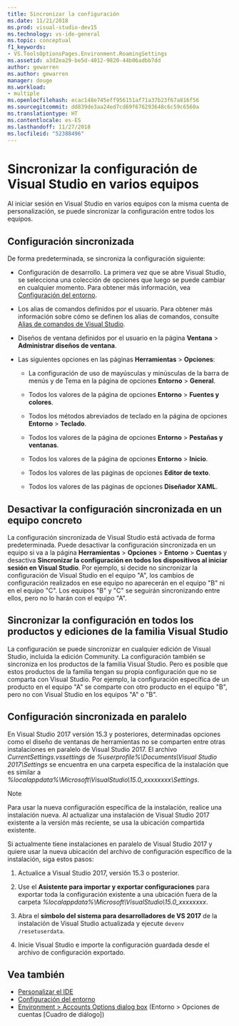 ```yaml
---
title: Sincronizar la configuración
ms.date: 11/21/2018
ms.prod: visual-studio-dev15
ms.technology: vs-ide-general
ms.topic: conceptual
f1_keywords:
- VS.ToolsOptionsPages.Environment.RoamingSettings
ms.assetid: a3d2ea29-be5d-4012-9820-44b06adbb7dd
author: gewarren
ms.author: gewarren
manager: douge
ms.workload:
- multiple
ms.openlocfilehash: ecac148e745eff956151af71a37b23f67a816f56
ms.sourcegitcommit: dd839de3aa24ed7cd69f676293648c6c59c6560a
ms.translationtype: HT
ms.contentlocale: es-ES
ms.lasthandoff: 11/27/2018
ms.locfileid: "52388496"
---
```

# <a name="synchronize-visual-studio-settings-across-multiple-computers"></a>Sincronizar la configuración de Visual Studio en varios equipos

Al iniciar sesión en Visual Studio en varios equipos con la misma cuenta de personalización, se puede sincronizar la configuración entre todos los equipos.

## <a name="synchronized-settings"></a>Configuración sincronizada

De forma predeterminada, se sincroniza la configuración siguiente:

- Configuración de desarrollo. La primera vez que se abre Visual Studio, se selecciona una colección de opciones que luego se puede cambiar en cualquier momento. Para obtener más información, vea [Configuración del entorno](../ide/environment-settings.md).

- Los alias de comandos definidos por el usuario. Para obtener más información sobre cómo se definen los alias de comandos, consulte [Alias de comandos de Visual Studio](../ide/reference/visual-studio-command-aliases.md).

- Diseños de ventana definidos por el usuario en la página **Ventana** > **Administrar diseños de ventana**.

- Las siguientes opciones en las páginas **Herramientas** > **Opciones**:

   - La configuración de uso de mayúsculas y minúsculas de la barra de menús y de Tema en la página de opciones **Entorno** > **General**.

   - Todos los valores de la página de opciones **Entorno** > **Fuentes y colores**.

   - Todos los métodos abreviados de teclado en la página de opciones **Entorno** > **Teclado**.

   - Todos los valores de la página de opciones **Entorno** > **Pestañas y ventanas**.

   - Todos los valores de la página de opciones **Entorno** > **Inicio**.

   - Todos los valores de las páginas de opciones **Editor de texto**.

   - Todos los valores de las páginas de opciones **Diseñador XAML**.

## <a name="turn-off-synchronized-settings-on-a-particular-computer"></a>Desactivar la configuración sincronizada en un equipo concreto

La configuración sincronizada de Visual Studio está activada de forma predeterminada. Puede desactivar la configuración sincronizada en un equipo si va a la página **Herramientas** > **Opciones** > **Entorno** > **Cuentas** y desactiva **Sincronizar la configuración en todos los dispositivos al iniciar sesión en Visual Studio**. Por ejemplo, si decide no sincronizar la configuración de Visual Studio en el equipo "A", los cambios de configuración realizados en ese equipo no aparecerán en el equipo "B" ni en el equipo "C". Los equipos "B" y "C" se seguirán sincronizando entre ellos, pero no lo harán con el equipo "A".

## <a name="synchronize-settings-across-visual-studio-family-products-and-editions"></a>Sincronizar la configuración en todos los productos y ediciones de la familia Visual Studio

La configuración se puede sincronizar en cualquier edición de Visual Studio, incluida la edición Community. La configuración también se sincroniza en los productos de la familia Visual Studio. Pero es posible que estos productos de la familia tengan su propia configuración que no se comparta con Visual Studio. Por ejemplo, la configuración específica de un producto en el equipo "A" se comparte con otro producto en el equipo "B", pero no con Visual Studio en los equipos "A" o "B".

## <a name="side-by-side-synchronized-settings"></a>Configuración sincronizada en paralelo

En Visual Studio 2017 versión 15.3 y posteriores, determinadas opciones como el diseño de ventanas de herramientas no se comparten entre otras instalaciones en paralelo de Visual Studio 2017. El archivo *CurrentSettings.vssettings* de *%userprofile%\Documents\Visual Studio 2017\Settings* se encuentra en una carpeta específica de la instalación que es similar a *%localappdata%\Microsoft\VisualStudio\15.0_xxxxxxxx\Settings*.

> [!NOTE]
> Para usar la nueva configuración específica de la instalación, realice una instalación nueva. Al actualizar una instalación de Visual Studio 2017 existente a la versión más reciente, se usa la ubicación compartida existente.

Si actualmente tiene instalaciones en paralelo de Visual Studio 2017 y quiere usar la nueva ubicación del archivo de configuración específico de la instalación, siga estos pasos:

1. Actualice a Visual Studio 2017, versión 15.3 o posterior.

1. Use el **Asistente para importar y exportar configuraciones** para exportar toda la configuración existente a una ubicación fuera de la carpeta *%localappdata%\Microsoft\VisualStudio\15.0_xxxxxxxx*.

1. Abra el **símbolo del sistema para desarrolladores de VS 2017** de la instalación de Visual Studio actualizada y ejecute `devenv /resetuserdata`.

1. Inicie Visual Studio e importe la configuración guardada desde el archivo de configuración exportado.

## <a name="see-also"></a>Vea también

- [Personalizar el IDE](../ide/personalizing-the-visual-studio-ide.md)
- [Configuración del entorno](../ide/environment-settings.md)
- [Environment > Accounts Options dialog box](reference/synchronized-settings-environment-options-dialog-box.md) (Entorno > Opciones de cuentas [Cuadro de diálogo])
